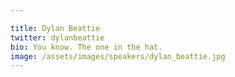 ```yaml
---

title: Dylan Beattie
twitter: dylanbeattie
bio: You know. The one in the hat.
image: /assets/images/speakers/dylan_beattie.jpg
---
```


